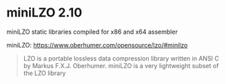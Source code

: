 # miniLZO 2.10

miniLZO static libraries compiled for x86 and x64 assembler 

miniLZO: https://www.oberhumer.com/opensource/lzo/#minilzo

> LZO is a portable lossless data compression library written in ANSI C by Markus F.X.J. Oberhumer.
> miniLZO is a very lightweight subset of the LZO library
